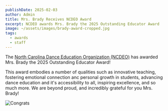 ```yaml
---
publishDate: 2025-02-03
author: Admin
title: Mrs. Brady Receives NCDEO Award
excerpt: NCDEO awards Mrs. Brady the 2025 Outstanding Educator Award
image: ~/assets/images/brady-award-cropped.jpg
tags:
  - awards
  - staff
---
```


The [North Carolina Dance Education Organization (NCDEO)](https://www.ncdeo.org/) has awarded Mrs. Brady the 2025 Outstanding Educator Award!

This award embodies a number of qualities such as innovative teaching, fostering emotional connection anc personal growth in students, advancing dance education and it's accessibility to all, inspiring excellence, and so much more. We are beyond proud, and incredibly grateful for you Mrs. Brady!

![Congrats](~/assets/images/brady-award.jpg)